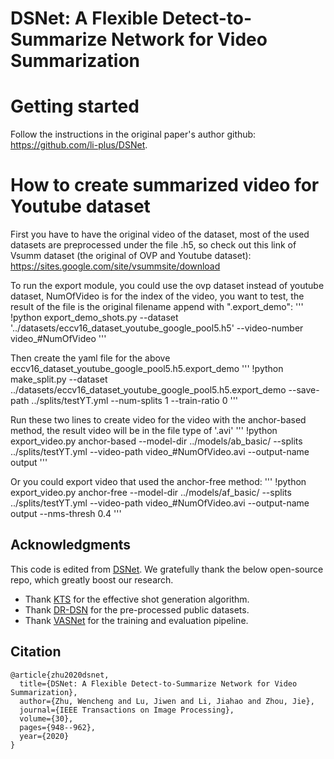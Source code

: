 # DSNet: A Flexible Detect-to-Summarize Network for Video Summarization

# Getting started

Follow the instructions in the original paper's author github: https://github.com/li-plus/DSNet.

# How to create summarized video for Youtube dataset

First you have to have the original video of the dataset, most of the used datasets are preprocessed under the file .h5, so check out this link of Vsumm dataset (the original of OVP and Youtube dataset): https://sites.google.com/site/vsummsite/download

To run the export module,  you could use the ovp dataset instead of youtube dataset, NumOfVideo is for the index of the video, you want to test, the result of the file is the original filename append with ".export_demo":
'''
!python export_demo_shots.py --dataset '../datasets/eccv16_dataset_youtube_google_pool5.h5' --video-number video_#NumOfVideo
'''

Then create the yaml file for the above eccv16_dataset_youtube_google_pool5.h5.export_demo
'''
!python make_split.py --dataset ../datasets/eccv16_dataset_youtube_google_pool5.h5.export_demo --save-path ../splits/testYT.yml --num-splits 1 --train-ratio 0
'''

Run these two lines to create video for the video with the anchor-based method, the result video will be in the file type of '.avi'
'''
!python export_video.py anchor-based --model-dir ../models/ab_basic/ --splits ../splits/testYT.yml --video-path video_#NumOfVideo.avi --output-name output
'''

Or you could export video that used the anchor-free method:
'''
!python export_video.py anchor-free --model-dir ../models/af_basic/ --splits ../splits/testYT.yml --video-path video_#NumOfVideo.avi --output-name output --nms-thresh 0.4
'''

## Acknowledgments
This code is edited from [DSNet](https://github.com/li-plus/DSNet).
We gratefully thank the below open-source repo, which greatly boost our research.
+ Thank [KTS](https://github.com/pathak22/videoseg/tree/master/lib/kts) for the effective shot generation algorithm.
+ Thank [DR-DSN](https://github.com/KaiyangZhou/pytorch-vsumm-reinforce) for the pre-processed public datasets.
+ Thank [VASNet](https://github.com/ok1zjf/VASNet) for the training and evaluation pipeline.

## Citation
```
@article{zhu2020dsnet,
  title={DSNet: A Flexible Detect-to-Summarize Network for Video Summarization},
  author={Zhu, Wencheng and Lu, Jiwen and Li, Jiahao and Zhou, Jie},
  journal={IEEE Transactions on Image Processing},
  volume={30},
  pages={948--962},
  year={2020}
}
```
